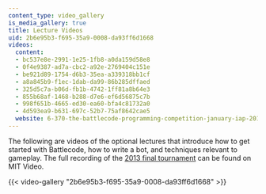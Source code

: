 ```yaml
---
content_type: video_gallery
is_media_gallery: true
title: Lecture Videos
uid: 2b6e95b3-f695-35a9-0008-da93ff6d1668
videos:
  content:
  - bc537e8e-2991-1e25-1fb8-a0da159d58e8
  - 0f4e9387-ad7a-cbc2-a92e-2769404c151e
  - be921d89-1754-d6b3-35ea-a339318bb1cf
  - a8a845b9-f1ec-1dab-da99-86b285dffaed
  - 325d5c7a-b06d-fb1b-4742-1ff81a8b64e3
  - 855b68af-1468-b288-d7e6-ef6d56875c7b
  - 998f651b-4665-ed30-ea60-bfa4c81732a0
  - 4d593ea9-b631-697c-52b7-75af8642cae5
  website: 6-370-the-battlecode-programming-competition-january-iap-2013
---
```


The following are videos of the optional lectures that introduce how to get started with Battlecode, how to write a bot, and techniques relevant to gameplay. The full recording of the [2013 final tournament](http://video.mit.edu/watch/battlecode-2013-finals-13672/) can be found on MIT Video.

{{< video-gallery "2b6e95b3-f695-35a9-0008-da93ff6d1668" >}}

